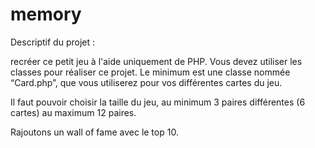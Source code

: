 # memory

Descriptif du projet :

recréer ce petit jeu à l'aide uniquement de PHP.
Vous devez utiliser les classes pour réaliser ce projet. Le minimum est une
classe nommée “Card.php”, que vous utiliserez pour vos différentes cartes
du jeu.

Il faut pouvoir choisir la taille du jeu, au minimum 3 paires différentes (6
cartes) au maximum 12 paires.

Rajoutons un wall of fame avec le top 10.



